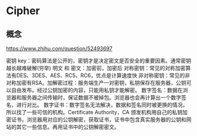 # Cipher

## 概念

https://www.zhihu.com/question/52493697

密钥 key：密码算法是公开的，密钥才是决定密文是否安全的重要因素。通常密钥越长越难破解(穷举)
明文 和 密文：加密前，加密后
对称密钥：常见的对称加密算法有DES、3DES、AES、RC5、RC6，优点是计算速度快
非对称密钥：常见的非对称加密有RSA。加解密过程：服务端生产一对密钥，私钥保存在服务器，公钥可以自由发布。经过公钥加密的内容，只能用私钥才能解密。
数字签名：数据在浏览器和服务器之间传输时，保证数据不被掉包。浏览器也会再计算出一个数字签名，进行对比。
数字证书：数字签名无法解决，数据和签名同时被更换的情况，所以找了一些可信的机构。Certificate Authority，CA 颁发机构用自己的私钥加密证书，浏览器用对应的公钥解密，获取证书，证书中包含真实服务器的公钥和网站的其它一些信息。再用证书中的公钥解密密文。
